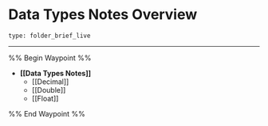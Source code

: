 # Data Types Notes Overview
 
```ccard
type: folder_brief_live
```

___

%% Begin Waypoint %%
- **[[Data Types Notes]]**
	- [[Decimal]]
	- [[Double]]
	- [[Float]]

%% End Waypoint %%